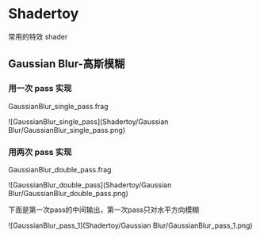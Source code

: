 # Shadertoy
常用的特效 shader

## Gaussian Blur-高斯模糊

### 用一次 pass 实现

GaussianBlur_single_pass.frag

![GaussianBlur_single_pass](Shadertoy/Gaussian Blur/GaussianBlur_single_pass.png)


### 用两次 pass 实现

GaussianBlur_double_pass.frag

![GaussianBlur_double_pass](Shadertoy/Gaussian Blur/GaussianBlur_double_pass.png)

下面是第一次pass的中间输出，第一次pass只对水平方向模糊

![GaussianBlur_pass_1](Shadertoy/Gaussian Blur/GaussianBlur_pass_1.png)
